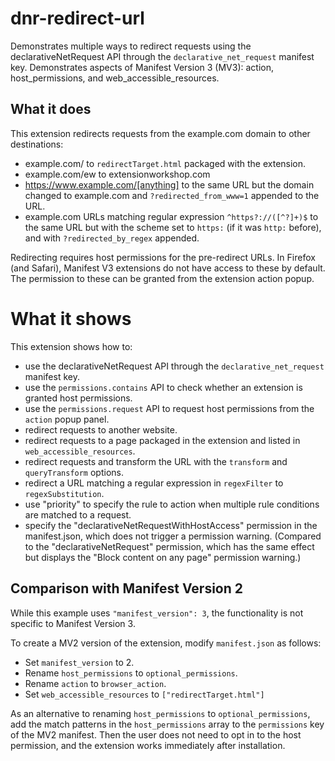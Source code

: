 # dnr-redirect-url

Demonstrates multiple ways to redirect requests using the declarativeNetRequest
API through the `declarative_net_request` manifest key. Demonstrates aspects of
Manifest Version 3 (MV3): action, host_permissions, and web_accessible_resources.

## What it does

This extension redirects requests from the example.com domain to other destinations:

- example.com/ to `redirectTarget.html` packaged with the extension.
- example.com/ew to extensionworkshop.com
- https://www.example.com/[anything] to the same URL but the domain changed to
  example.com and `?redirected_from_www=1` appended to the URL.
- example.com URLs matching regular expression `^https?://([^?]+)$` to the same URL but with the
  scheme set to `https:` (if it was `http:` before), and with `?redirected_by_regex` appended.

Redirecting requires host permissions for the pre-redirect URLs. In Firefox
(and Safari), Manifest V3 extensions do not have access to these by default.
The permission to these can be granted from the extension action popup.

# What it shows


This extension shows how to:

- use the declarativeNetRequest API through the `declarative_net_request` manifest key.
- use the `permissions.contains` API to check whether an extension is granted host permissions.
- use the `permissions.request` API to request host permissions from the `action` popup panel.
- redirect requests to another website.
- redirect requests to a page packaged in the extension and listed in `web_accessible_resources`.
- redirect requests and transform the URL with the `transform` and `queryTransform` options.
- redirect a URL matching a regular expression in `regexFilter` to `regexSubstitution`.
- use "priority" to specify the rule to action when multiple rule conditions are matched to a request.
- specify the "declarativeNetRequestWithHostAccess" permission in the
  manifest.json, which does not trigger a permission warning. (Compared to
  the "declarativeNetRequest" permission, which has the same effect but displays
  the "Block content on any page" permission warning.)

## Comparison with Manifest Version 2

While this example uses `"manifest_version": 3`, the functionality is not
specific to Manifest Version 3.

To create a MV2 version of the extension, modify `manifest.json` as follows:

- Set `manifest_version` to 2.
- Rename `host_permissions` to `optional_permissions`.
- Rename `action` to `browser_action`.
- Set `web_accessible_resources` to `["redirectTarget.html"]`

As an alternative to renaming `host_permissions` to `optional_permissions`,
add the match patterns in the `host_permissions` array to the
`permissions` key of the MV2 manifest. Then the user does not need to opt in to
the host permission, and the extension works immediately after installation.

